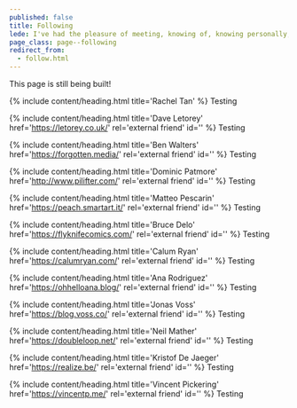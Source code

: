 ```yaml
---
published: false
title: Following
lede: I've had the pleasure of meeting, knowing of, knowing personally, and spending great time with a lot of amazing people that have inspired me in different ways over my years on this Earth. Here are a handful of them.
page_class: page--following
redirect_from:
  - follow.html
---
```


This page is still being built!

{% include content/heading.html title='Rachel Tan' %}
Testing

{% include content/heading.html title='Dave Letorey' href='https://letorey.co.uk/' rel='external friend' id='' %}
Testing

{% include content/heading.html title='Ben Walters' href='https://forgotten.media/' rel='external friend' id='' %}
Testing

{% include content/heading.html title='Dominic Patmore' href='http://www.pilifter.com/' rel='external friend' id='' %}
Testing

{% include content/heading.html title='Matteo Pescarin' href='https://peach.smartart.it/' rel='external friend' id='' %}
Testing

{% include content/heading.html title='Bruce Delo' href='https://flyknifecomics.com/' rel='external friend' id='' %}
Testing

{% include content/heading.html title='Calum Ryan' href='https://calumryan.com/' rel='external friend' id='' %}
Testing

{% include content/heading.html title='Ana Rodriguez' href='https://ohhelloana.blog/' rel='external friend' id='' %}
Testing

{% include content/heading.html title='Jonas Voss' href='https://blog.voss.co/' rel='external friend' id='' %}
Testing

{% include content/heading.html title='Neil Mather' href='https://doubleloop.net/' rel='external friend' id='' %}
Testing

{% include content/heading.html title='Kristof De Jaeger' href='https://realize.be/' rel='external friend' id='' %}
Testing

{% include content/heading.html title='Vincent Pickering' href='https://vincentp.me/' rel='external friend' id='' %}
Testing
